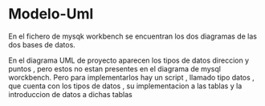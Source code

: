 # Modelo-Uml

En el fichero de mysqk workbench se encuentran los dos diagramas de las dos bases de datos.

En el diagrama UML de proyecto aparecen los tipos de datos direccion y puntos , pero estos no estan presentes en el diagrama de mysql worckbench. 
Pero para implementarlos hay un script , llamado tipo datos , que cuenta con los tipos de datos , su implementacion a las tablas y la introduccion de datos a dichas tablas
